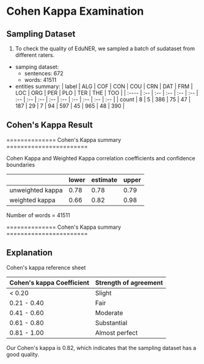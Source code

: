 # Cohen Kappa Examination

## Sampling Dataset

1. To check the quality of EduNER, we sampled a batch of sudataset from different raters. 

- samping dataset:
  - sentences: 672
  - words: 41511
- entities summary:
  | label | ALG | COF | CON | COU | CRN | DAT | FRM | LOC | ORG | PER | PLO | TER | THE | TOO |
  | :---- | :-- | :-- | :-- | :-- | :-- | :-- | :-- | :-- | :-- | :-- | :-- | :-- | :-- | :-- |
  | count | 8   | 5   | 386 | 75  | 47  | 187 | 29  | 7   | 94  | 597 | 45  | 965 | 48  | 390 |

## Cohen's Kappa Result

============== Cohen's Kappa summary =======================

 Cohen Kappa and Weighted Kappa correlation coefficients 
 and confidence boundaries

|                  | lower | estimate | upper |
| :--------------- | ----- | -------- | ----- |
| unweighted kappa | 0.78  | 0.78     | 0.79  |
| weighted kappa   | 0.66  | 0.82     | 0.98  |

Number of words = 41511 

============== Cohen's Kappa summary =======================

## Explanation

Cohen's kappa reference sheet

| Cohen's kappa Coefficient | Strength of agreement |
| :------------------------ | :-------------------- |
| < 0.20                    | Slight                |
| 0.21 - 0.40               | Fair                  |
| 0.41 - 0.60               | Moderate              |
| 0.61 - 0.80               | Substantial           |
| 0.81 - 1.00               | Almost perfect        |

Our Cohen's kappa is 0.82, which indicates that the sampling dataset has a good quality.
